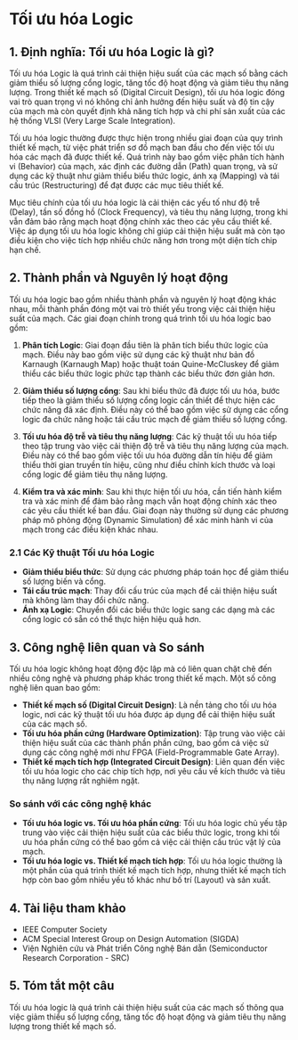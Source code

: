 # Tối ưu hóa Logic

## 1. Định nghĩa: Tối ưu hóa Logic là gì?
Tối ưu hóa Logic là quá trình cải thiện hiệu suất của các mạch số bằng cách giảm thiểu số lượng cổng logic, tăng tốc độ hoạt động và giảm tiêu thụ năng lượng. Trong thiết kế mạch số (Digital Circuit Design), tối ưu hóa logic đóng vai trò quan trọng vì nó không chỉ ảnh hưởng đến hiệu suất và độ tin cậy của mạch mà còn quyết định khả năng tích hợp và chi phí sản xuất của các hệ thống VLSI (Very Large Scale Integration).

Tối ưu hóa logic thường được thực hiện trong nhiều giai đoạn của quy trình thiết kế mạch, từ việc phát triển sơ đồ mạch ban đầu cho đến việc tối ưu hóa các mạch đã được thiết kế. Quá trình này bao gồm việc phân tích hành vi (Behavior) của mạch, xác định các đường dẫn (Path) quan trọng, và sử dụng các kỹ thuật như giảm thiểu biểu thức logic, ánh xạ (Mapping) và tái cấu trúc (Restructuring) để đạt được các mục tiêu thiết kế. 

Mục tiêu chính của tối ưu hóa logic là cải thiện các yếu tố như độ trễ (Delay), tần số đồng hồ (Clock Frequency), và tiêu thụ năng lượng, trong khi vẫn đảm bảo rằng mạch hoạt động chính xác theo các yêu cầu thiết kế. Việc áp dụng tối ưu hóa logic không chỉ giúp cải thiện hiệu suất mà còn tạo điều kiện cho việc tích hợp nhiều chức năng hơn trong một diện tích chip hạn chế.

## 2. Thành phần và Nguyên lý hoạt động
Tối ưu hóa logic bao gồm nhiều thành phần và nguyên lý hoạt động khác nhau, mỗi thành phần đóng một vai trò thiết yếu trong việc cải thiện hiệu suất của mạch. Các giai đoạn chính trong quá trình tối ưu hóa logic bao gồm:

1. **Phân tích Logic**: Giai đoạn đầu tiên là phân tích biểu thức logic của mạch. Điều này bao gồm việc sử dụng các kỹ thuật như bản đồ Karnaugh (Karnaugh Map) hoặc thuật toán Quine-McCluskey để giảm thiểu các biểu thức logic phức tạp thành các biểu thức đơn giản hơn. 

2. **Giảm thiểu số lượng cổng**: Sau khi biểu thức đã được tối ưu hóa, bước tiếp theo là giảm thiểu số lượng cổng logic cần thiết để thực hiện các chức năng đã xác định. Điều này có thể bao gồm việc sử dụng các cổng logic đa chức năng hoặc tái cấu trúc mạch để giảm thiểu số lượng cổng.

3. **Tối ưu hóa độ trễ và tiêu thụ năng lượng**: Các kỹ thuật tối ưu hóa tiếp theo tập trung vào việc cải thiện độ trễ và tiêu thụ năng lượng của mạch. Điều này có thể bao gồm việc tối ưu hóa đường dẫn tín hiệu để giảm thiểu thời gian truyền tín hiệu, cũng như điều chỉnh kích thước và loại cổng logic để giảm tiêu thụ năng lượng.

4. **Kiểm tra và xác minh**: Sau khi thực hiện tối ưu hóa, cần tiến hành kiểm tra và xác minh để đảm bảo rằng mạch vẫn hoạt động chính xác theo các yêu cầu thiết kế ban đầu. Giai đoạn này thường sử dụng các phương pháp mô phỏng động (Dynamic Simulation) để xác minh hành vi của mạch trong các điều kiện khác nhau.

### 2.1 Các Kỹ thuật Tối ưu hóa Logic
- **Giảm thiểu biểu thức**: Sử dụng các phương pháp toán học để giảm thiểu số lượng biến và cổng.
- **Tái cấu trúc mạch**: Thay đổi cấu trúc của mạch để cải thiện hiệu suất mà không làm thay đổi chức năng.
- **Ánh xạ Logic**: Chuyển đổi các biểu thức logic sang các dạng mà các cổng logic có sẵn có thể thực hiện hiệu quả hơn.

## 3. Công nghệ liên quan và So sánh
Tối ưu hóa logic không hoạt động độc lập mà có liên quan chặt chẽ đến nhiều công nghệ và phương pháp khác trong thiết kế mạch. Một số công nghệ liên quan bao gồm:

- **Thiết kế mạch số (Digital Circuit Design)**: Là nền tảng cho tối ưu hóa logic, nơi các kỹ thuật tối ưu hóa được áp dụng để cải thiện hiệu suất của các mạch số.
- **Tối ưu hóa phần cứng (Hardware Optimization)**: Tập trung vào việc cải thiện hiệu suất của các thành phần phần cứng, bao gồm cả việc sử dụng các công nghệ mới như FPGA (Field-Programmable Gate Array).
- **Thiết kế mạch tích hợp (Integrated Circuit Design)**: Liên quan đến việc tối ưu hóa logic cho các chip tích hợp, nơi yêu cầu về kích thước và tiêu thụ năng lượng rất nghiêm ngặt.

### So sánh với các công nghệ khác
- **Tối ưu hóa logic vs. Tối ưu hóa phần cứng**: Tối ưu hóa logic chủ yếu tập trung vào việc cải thiện hiệu suất của các biểu thức logic, trong khi tối ưu hóa phần cứng có thể bao gồm cả việc cải thiện cấu trúc vật lý của mạch.
- **Tối ưu hóa logic vs. Thiết kế mạch tích hợp**: Tối ưu hóa logic thường là một phần của quá trình thiết kế mạch tích hợp, nhưng thiết kế mạch tích hợp còn bao gồm nhiều yếu tố khác như bố trí (Layout) và sản xuất.

## 4. Tài liệu tham khảo
- IEEE Computer Society
- ACM Special Interest Group on Design Automation (SIGDA)
- Viện Nghiên cứu và Phát triển Công nghệ Bán dẫn (Semiconductor Research Corporation - SRC)

## 5. Tóm tắt một câu
Tối ưu hóa logic là quá trình cải thiện hiệu suất của các mạch số thông qua việc giảm thiểu số lượng cổng, tăng tốc độ hoạt động và giảm tiêu thụ năng lượng trong thiết kế mạch số.